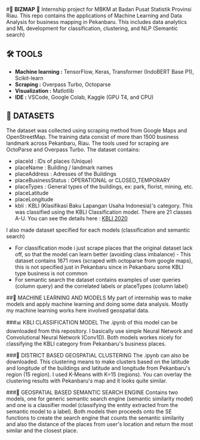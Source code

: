 #📌 **BIZMAP** 📌
Internship project for MBKM at Badan Pusat Statistik Provinsi Riau. This repo contains the applications of Machine Learning and Data Analysis for business mapping in Pekanbaru. This includes data analytics and ML development for classification, clustering, and NLP (Semantic search)

## 🛠 TOOLS
* **Machine learning :** TensorFlow, Keras, Transformer (IndoBERT Base P1), Scikit-learn
* **Scraping :** Overpass Turbo, Octoparse
* **Visualization :** Matlotlib
* **IDE :** VSCode, Google Colab, Kaggle (GPU T4, and CPU)


## 📁 DATASETS
The dataset was collected using scraping method from Google Maps and OpenStreetMap.
The training data consist of more than 1500 business landmark across Pekanbaru, Riau.
The tools used for scraping are OctoParse and Overpass Turbo.
The dataset contains:
* placeId : IDs of places (Unique)
* placeName : Building / landmark names
* placeAddress : Adresses of the Buildings
* placeBusinessStatus : OPERATIONAL or CLOSED_TEMPORARY
* placeTypes : General types of the buildings, ex: park, florist, mining, etc.
* placeLatitude
* placeLongitude
* kbli : KBLI (Klasifikasi Baku Lapangan Usaha Indonesia)'s category. This was classified using the KBLI Classification model. There are 21 classes A-U. You can see the details here : [KBLI 2020](https://oss.go.id/informasi/kbli-berbasis-risiko)

I also made dataset specified for each models (classification and semantic search)
* For classification mode i just scrape places that the original dataset lack off, so that the model can learn better (avoiding class imbalance) - This dataset contains 1671 rows (scraped with octoparse from google maps), this is not specified just in Pekanbaru since in Pekanbaru some KBLI type business is not common
* For semantic search the dataset contains examples of user queries (column query) and the correlated labels or placeTypes (column label)

##🧠 MACHINE LEARNING AND MODELS
My part of internship was to make models and apply machine learning and doing some data analysis. Mostly my machine learning works here involved geospatial data.

###📊 KBLI CLASSIFICATION MODEL
The .ipynb of this model can be downloaded from this repository. I basically use simple Neural Network and Convolutional Neural Network (Conv1D). Both models workes nicely for classifying the KBLI category from Pekanbaru's business places.

###📍 DISTRICT BASED GEOSPATIAL CLUSTERING
The .ipynb can also be downloaded. This clustering means to make clusters based on the latitude and longitude of the buildings and latitude and longitude from Pekanbaru's region (15 region). I used K-Means with K=15 (regions). You can overlay the clustering results with Pekanbaru's map and it looks quite similar.

###🔎 GEOSPATIAL BASED SEMANTIC SEARCH ENGINE
Contains two models, one for generic semantic search engine (semantic similarity model) and one is a classifier model (classifying the entity extracted from the semantic model to a label). Both models then proceeds onto the SE functions to create the search engine that counts the semantic similarity and also the distance of the places from user's location and return the most similar and the closest place.
